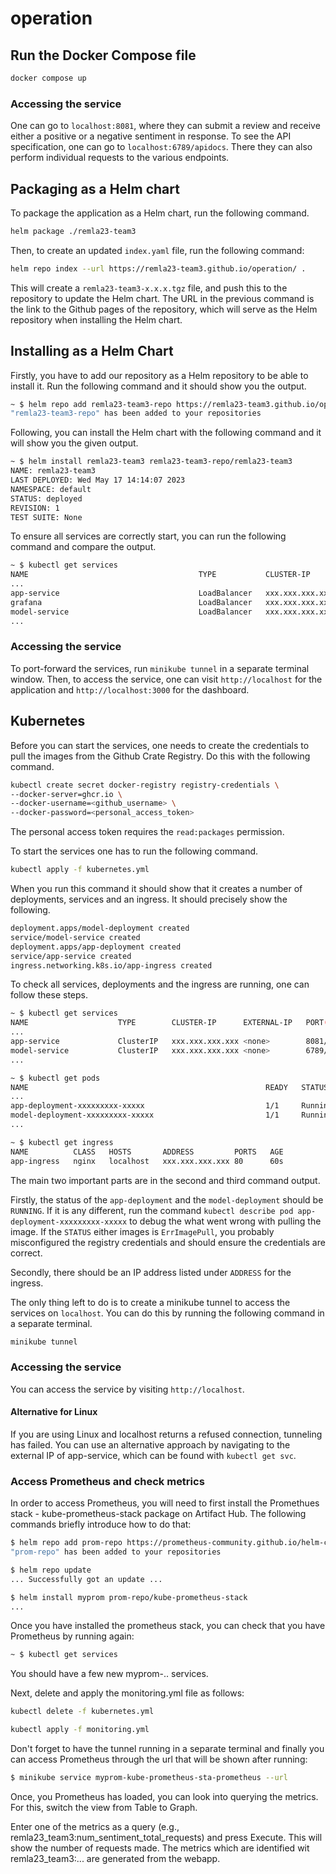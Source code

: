 # operation

## Run the Docker Compose file

```bash
docker compose up
```

### Accessing the service

One can go to `localhost:8081`, where they can submit a review and receive either a positive or a negative sentiment in response. To see the API specification, one can go to `localhost:6789/apidocs`. There they can also perform individual requests to the various endpoints.

## Packaging as a Helm chart

To package the application as a Helm chart, run the following command.

```bash
helm package ./remla23-team3
```

Then, to create an updated `index.yaml` file, run the following command:

```bash
helm repo index --url https://remla23-team3.github.io/operation/ .
```

This will create a `remla23-team3-x.x.x.tgz` file, and push this to the repository to update the Helm chart. The URL in the previous command is the link to the Github pages of the repository, which will serve as the Helm repository when installing the Helm chart.

## Installing as a Helm Chart

Firstly, you have to add our repository as a Helm repository to be able to install it. Run the following command and it should show you the output.

```bash
~ $ helm repo add remla23-team3-repo https://remla23-team3.github.io/operation/
"remla23-team3-repo" has been added to your repositories
```

Following, you can install the Helm chart with the following command and it will show you the given output.

```bash
~ $ helm install remla23-team3 remla23-team3-repo/remla23-team3
NAME: remla23-team3
LAST DEPLOYED: Wed May 17 14:14:07 2023
NAMESPACE: default
STATUS: deployed
REVISION: 1
TEST SUITE: None
```

To ensure all services are correctly start, you can run the following command and compare the output.

```bash
~ $ kubectl get services
NAME                                      TYPE           CLUSTER-IP       EXTERNAL-IP   PORT(S)                      AGE
...
app-service                               LoadBalancer   xxx.xxx.xxx.xxx  <pending>     8081:31636/TCP               1s
grafana                                   LoadBalancer   xxx.xxx.xxx.xxx  <pending>     3000:30015/TCP               1s
model-service                             LoadBalancer   xxx.xxx.xxx.xxx  <pending>     6789:32346/TCP               1s
...
```

### Accessing the service

To port-forward the services, run `minikube tunnel` in a separate terminal window. Then, to access the service, one can visit `http://localhost` for the application and `http://localhost:3000` for the dashboard.

## Kubernetes

Before you can start the services, one needs to create the credentials to pull the images from the Github Crate Registry. Do this with the following command.

```bash
kubectl create secret docker-registry registry-credentials \
--docker-server=ghcr.io \
--docker-username=<github_username> \
--docker-password=<personal_access_token>
```
The personal access token requires the `read:packages` permission.

To start the services one has to run the following command.

```bash
kubectl apply -f kubernetes.yml
```

When you run this command it should show that it creates a number of deployments, services and an ingress. It should precisely show the following.

```bash
deployment.apps/model-deployment created
service/model-service created
deployment.apps/app-deployment created
service/app-service created
ingress.networking.k8s.io/app-ingress created
```

To check all services, deployments and the ingress are running, one can follow these steps.

```bash
~ $ kubectl get services
NAME                    TYPE        CLUSTER-IP      EXTERNAL-IP   PORT(S)                      AGE
...
app-service             ClusterIP   xxx.xxx.xxx.xxx <none>        8081/TCP                     60s
model-service           ClusterIP   xxx.xxx.xxx.xxx <none>        6789/TCP                     60s
...

~ $ kubectl get pods
NAME                                                     READY   STATUS             RESTARTS          AGE
...
app-deployment-xxxxxxxxx-xxxxx                           1/1     Running            0                 60s
model-deployment-xxxxxxxxx-xxxxx                         1/1     Running            0                 60s
...

~ $ kubectl get ingress
NAME          CLASS   HOSTS       ADDRESS         PORTS   AGE
app-ingress   nginx   localhost   xxx.xxx.xxx.xxx 80      60s
```

The main two important parts are in the second and third command output.

Firstly, the status of the `app-deployment` and the `model-deployment` should be `RUNNING`. If it is any different, run the command `kubectl describe pod app-deployment-xxxxxxxxx-xxxxx` to debug the what went wrong with pulling the image. If the `STATUS` either images is `ErrImagePull`, you probably misconfigured the registry credentials and should ensure the credentials are correct.

Secondly, there should be an IP address listed under `ADDRESS` for the ingress.

The only thing left to do is to create a minikube tunnel to access the services on `localhost`. You can do this by running the following command in a separate terminal.

```bash
minikube tunnel
```

### Accessing the service

You can access the service by visiting `http://localhost`.

#### Alternative for Linux
If you are using Linux and localhost returns a refused connection, tunneling has failed. You can use an alternative approach
by navigating to the external IP of app-service, which can be found with `kubectl get svc`.

### Access Prometheus and check metrics
In order to access Prometheus, you will need to first install the Promethues stack - kube-prometheus-stack package on Artifact Hub. 
The following commands briefly introduce how to do that:

```bash
$ helm repo add prom-repo https://prometheus-community.github.io/helm-charts
"prom-repo" has been added to your repositories

$ helm repo update
... Successfully got an update ...

$ helm install myprom prom-repo/kube-prometheus-stack
...
```

Once you have installed the prometheus stack, you can check that you have Prometheus by running again:

```bash
~ $ kubectl get services
```
You should have a few new myprom-.. services.

Next, delete and apply the monitoring.yml file as follows:

```bash
kubectl delete -f kubernetes.yml

kubectl apply -f monitoring.yml
```
Don't forget to have the tunnel running in a separate terminal and finally you can access Prometheus through the url that will be shown after running:

```bash
$ minikube service myprom-kube-prometheus-sta-prometheus --url
```
Once, you Prometheus has loaded, you can look into querying the metrics. For this, switch the view from Table to Graph.

Enter one of the metrics as a query (e.g., remla23_team3:num_sentiment_total_requests) and press Execute. This will show the number of requests made.
The metrics which are identified wit remla23_team3:... are generated from the webapp.



